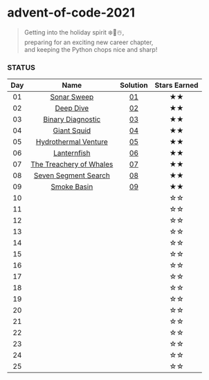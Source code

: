 # advent-of-code-2021

> Getting into the holiday spirit ❄️🌲☃️,  
preparing for an exciting new career chapter,  
and keeping the Python chops nice and sharp!  

### STATUS

| Day | Name | Solution | Stars Earned |
| :------: | :-------------------: | :--------------: | :--------------: |
| 01 | [Sonar Sweep](https://adventofcode.com/2021/day/1) | [01](solution_code/day01.py) | ★★ |
| 02 | [Deep Dive](https://adventofcode.com/2021/day/2) | [02](solution_code/day02.py) | ★★ |
| 03 | [Binary Diagnostic](https://adventofcode.com/2021/day/3) | [03](solution_code/day03.py) | ★★ |
| 04 | [Giant Squid](https://adventofcode.com/2021/day/4) | [04](solution_code/day04.py) | ★★ |
| 05 | [Hydrothermal Venture](https://adventofcode.com/2021/day/5) | [05](solution_code/day05.py) | ★★ |
| 06 | [Lanternfish](https://adventofcode.com/2021/day/6) | [06](solution_code/day06.py) | ★★ |
| 07 | [The Treachery of Whales](https://adventofcode.com/2021/day/7) | [07](solution_code/day07.py) | ★★ |
| 08 | [Seven Segment Search](https://adventofcode.com/2021/day/8) | [08](solution_code/day08.py) | ★★ |
| 09 | [Smoke Basin](https://adventofcode.com/2021/day/9) | [09](solution_code/day09.py) | ★★ |
| 10 |  |  | ☆☆ |
| 11 |  |  | ☆☆ |
| 12 |  |  | ☆☆ |
| 13 |  |  | ☆☆ |
| 14 |  |  | ☆☆ |
| 15 |  |  | ☆☆ |
| 16 |  |  | ☆☆ |
| 17 |  |  | ☆☆ |
| 18 |  |  | ☆☆ |
| 19 |  |  | ☆☆ |
| 20 |  |  | ☆☆ |
| 21 |  |  | ☆☆ |
| 22 |  |  | ☆☆ |
| 23 |  |  | ☆☆ |
| 24 |  |  | ☆☆ |
| 25 |  |  | ☆☆ |
